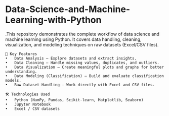 # Data-Science-and-Machine-Learning-with-Python
.This repository demonstrates the complete workflow of data science and machine learning using Python. It covers data handling, cleaning, visualization, and modeling techniques on raw datasets (Excel/CSV files).

    🚀 Key Features
	•	Data Analysis – Explore datasets and extract insights.
	•	Data Cleaning – Handle missing values, duplicates, and outliers.
	•	Data Visualization – Create meaningful plots and graphs for better understanding.
	•	Data Modeling (Classification) – Build and evaluate classification models.
	•	Raw Dataset Handling – Work directly with Excel and CSV files.

    🛠️ Technologies Used
	•	Python (NumPy, Pandas, Scikit-learn, Matplotlib, Seaborn)
	•	Jupyter Notebook
	•	Excel / CSV datasets
